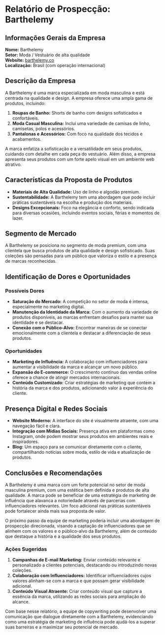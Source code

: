 # Relatório de Prospecção: Barthelemy

## Informações Gerais da Empresa
**Nome:** Barthelemy  
**Setor:** Moda / Vestuário de alta qualidade  
**Website:** [barthelemy.co](https://barthelemy.co)  
**Localização:** Brasil (com operação internacional)

## Descrição da Empresa
A Barthelemy é uma marca especializada em moda masculina e está centrada na qualidade e design. A empresa oferece uma ampla gama de produtos, incluindo:

1. **Roupas de Banho:** Shorts de banho com designs sofisticados e confortáveis.
2. **Moda Casual Masculina:** Inclui uma variedade de camisas de linho, camisetas, polos e acessórios.
3. **Pantalonas e Acessórios:** Com foco na qualidade dos tecidos e acabamentos.

A marca enfatiza a sofisticação e a versatilidade em seus produtos, cuidando com detalhe em cada peça do vestuário. Além disso, a empresa apresenta seus produtos com um forte apelo visual em um ambiente web atrativo.

## Características da Proposta de Produtos
- **Materiais de Alta Qualidade:** Uso de linho e algodão premium.
- **Sustentabilidade:** A Barthelemy tem uma abordagem que pode incluir práticas sustentáveis na escolha e produção dos materiais.
- **Designs Excepcionais:** Foco na elegância e conforto, sendo indicada para diversas ocasiões, incluindo eventos sociais, férias e momentos de lazer.

## Segmento de Mercado
A Barthelemy se posiciona no segmento de moda premium, com uma clientela que busca produtos de alta qualidade e design sofisticado. Suas coleções são pensadas para um público que valoriza o estilo e a presença de marcas reconhecidas.

## Identificação de Dores e Oportunidades
### Possíveis Dores
- **Saturação do Mercado:** A competição no setor de moda é intensa, especialmente no marketing digital.
- **Manutenção da Identidade da Marca:** Com o aumento da variedade de produtos disponíveis, as marcas enfrentam desafios para manter sua identidade e se destacar.
- **Conexão com o Público-Alvo:** Encontrar maneiras de se conectar emocionalmente com a clientela e destacar a diferenciação de seus produtos.

### Oportunidades
- **Marketing de Influência:** A colaboração com influenciadores para aumentar a visibilidade da marca e alcançar um novo público.
- **Expansão do E-commerce:** O crescimento contínuo das vendas online oferece a chance de atingir mercados internacionais.
- **Conteúdo Customizado:** Criar estratégias de marketing que contem a história da marca e dos produtos, adicionando valor à experiência do cliente.

## Presença Digital e Redes Sociais
- **Website Moderno:** A interface do site é visualmente atraente, com uma navegação fácil e clara.
- **Integração com Mídias Sociais:** Presença ativa em plataformas como Instagram, onde podem mostrar seus produtos em ambientes reais e inspiradores.
- **Blog:** Um espaço para se comunicar diretamente com o cliente, compartilhando notícias sobre moda, estilo de vida e atualização de produtos.

## Conclusões e Recomendações
A Barthelemy é uma marca com um forte potencial no setor de moda masculina premium, com uma estética bem definida e produtos de alta qualidade. A marca pode se beneficiar de uma estratégia de marketing de influência que alavanca a notoriedade através de parcerias com influenciadores relevantes. Um foco adicional nas práticas sustentáveis pode fortalecer ainda mais sua proposta de valor.

O próximo passo da equipe de marketing poderia incluir uma abordagem de prospecção direcionada, visando a captação de influenciadores que se alinhem com os valores e o público-alvo da Barthelemy, além de conteúdo que destaque a história e a qualidade dos seus produtos.

### Ações Sugeridas
1. **Campanhas de E-mail Marketing:** Enviar conteúdo relevante e personalizado a clientes potenciais, destacando ou introduzindo novas coleções.
2. **Colaboração com Influenciadores:** Identificar influenciadores cujos valores alinham-se com a marca e que possam gerar visibilidade adicional.
3. **Conteúdo Visual Atraente:** Criar conteúdo visual que capture a essência da marca, utilizando as redes sociais para ampliação do alcance.

Com base nesse relatório, a equipe de copywriting pode desenvolver uma comunicação que dialogue diretamente com a Barthelemy, evidenciando como uma estratégia de marketing de influência pode ajudá-los a superar suas barreiras e a maximizar seu potencial de mercado.